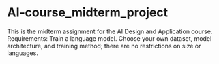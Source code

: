 # AI-course_midterm_project
This is the midterm assignment for the AI Design and Application course. Requirements: Train a language model. Choose your own dataset, model architecture, and training method; there are no restrictions on size or languages.
